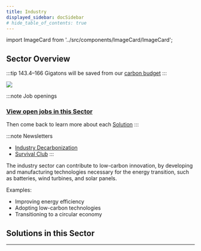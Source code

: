 ```yaml
---
title: Industry
displayed_sidebar: docSidebar
# hide_table_of_contents: true
---
```

import ImageCard from '../src/components/ImageCard/ImageCard';

## Sector Overview

:::tip 143.4–166 Gigatons will be saved from our [carbon budget](../glossary/#carbon-budget)
:::

![](/../static/img/industry.jpg)

:::note Job openings
### [View open jobs in this Sector](https://climatebase.org/jobs?l=&q=&sectors=Materials+%26+Manufacturing&p=0&remote=false)

Then come back to learn more about each [Solution](#solutions-in-this-sector)
:::

:::note Newsletters
- [Industry Decarbonization](https://industrydecarbonization.com/)
- [Survival Club](https://survival.club)
:::

The industry sector can contribute to low-carbon innovation, by developing and manufacturing technologies necessary for the energy transition, such as batteries, wind turbines, and solar panels.

Examples:

* Improving energy efficiency
* Adopting low-carbon technologies
* Transitioning to a circular economy

## Solutions in this Sector

<div style={{ display: 'flex', flexWrap: 'wrap'}}>
    <ImageCard
    title="Recycled Plastics"
    description="Transforming discarded plastics into useful products, reducing plastic waste and its impact on the environment."
    imageUrl="/img/recycled-plastics.png"
    linkUrl="../solution-recycled-plastics"
    />
    <ImageCard
    title="Composting"
    description="Organic waste decomposition, creating nutrient-rich compost for sustainable agriculture and reducing landfill waste."
    imageUrl="/img/commercial-composting.jpg"
    linkUrl="../solution-composting"
    />
    <ImageCard
    title="Bioplastics"
    description="Environmentally friendly plastics made from renewable resources, reducing dependency on fossil fuels."
    imageUrl="/img/bioplastic-packing-peanuts.jpg"
    linkUrl="../solution-bioplastics"
    />
    <ImageCard
    title="Recycled Paper"
    description="Using recycled paper fibers to produce new paper, conserving trees and reducing landfill waste."
    imageUrl="/img/recycled-paper.jpg"
    linkUrl="../solution-recycled-paper"
    />
    <ImageCard
    title="Reduced Plastics"
    description="Efforts to minimize plastic usage and its impact on the environment through conscious consumption."
    imageUrl="/img/reduced-plastics.webp"
    linkUrl="../solution-reduced-plastics"
    />
    <ImageCard
    title="Landfill Methane Capture"
    description="Collecting methane from landfills to prevent its release into the atmosphere and utilize it as an energy source."
    imageUrl="/img/landfill-methane-capture.gif"
    linkUrl="../solution-landfill-methane-capture"
    />
    <ImageCard
    title="Recycled Metals"
    description="Recovering metals from scrap, reducing mining-related environmental impacts and conserving resources."
    imageUrl="/img/recycled-metals.jpg"
    linkUrl="../solution-recycled-metals"
    />
    <ImageCard
    title="Methane Digesters"
    description="Biogas production through the decomposition of organic waste, providing renewable energy sources."
    imageUrl="/img/methane-digesters.jpg"
    linkUrl="../solution-methane-digesters"
    />
    <ImageCard
    title="Waste to Energy"
    description="Converting waste materials into energy, reducing landfill waste and generating renewable power."
    imageUrl="/img/waste-to-energy.jpg"
    linkUrl="../solution-waste-to-energy"
    />
    <ImageCard
    title="Alternative Cement"
    description="Environmentally friendly cement production with reduced carbon emissions, contributing to climate change mitigation."
    imageUrl="/img/cement-factory.jpg"
    linkUrl="../solution-alternative-cement"
    />
    <ImageCard
    title="Recycling"
    description="Reprocessing waste materials to manufacture new products, promoting a circular economy and resource conservation."
    imageUrl="/img/recycling.png"
    linkUrl="../solution-recycling"
    />
    <ImageCard
    title="Alternative Refrigerants"
    description="One of the largest contributors to greenhouse pollution."
    imageUrl="/img/co2-refrigeration.jpg"
    linkUrl="../solution-alternative-refrigerants"
    />
    <ImageCard
    title="Refrigerant Management"
    description="Proper handling and disposal of refrigerants to prevent their release and reduce environmental impact."
    imageUrl="/img/refrigerant-management.png"
    linkUrl="../solution-refrigerant-management"
    />
</div>

- - -

